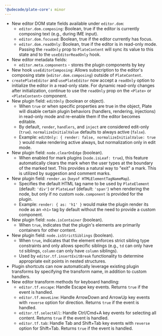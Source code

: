 ```yaml
---
'@udecode/plate-core': minor
---
```


- New editor DOM state fields available under `editor.dom`:
  - `editor.dom.composing`: Boolean, true if the editor is currently composing text (e.g., during IME input).
  - `editor.dom.focused`: Boolean, true if the editor currently has focus.
  - `editor.dom.readOnly`: Boolean, true if the editor is in read-only mode. Passing the `readOnly` prop to `PlateContent` will sync its value to this state and to the `useEditorReadOnly` hook.
- New editor metadata fields:
  - `editor.meta.components` - stores the plugin components by key
- New hook `useEditorComposing`: Allows subscription to the editor's composing state (`editor.dom.composing`) outside of `PlateContent`.
- `createPlateEditor` and `usePlateEditor` now accept a `readOnly` option to initialize the editor in a read-only state. For dynamic read-only changes after initialization, continue to use the `readOnly` prop on the `<Plate>` or `<PlateContent>` component.
- New plugin field: `editOnly` (boolean or object).
  - When `true` or when specific properties are true in the object, Plate will disable certain plugin behaviors (handlers, rendering, injections) in read-only mode and re-enable them if the editor becomes editable.
  - By default, `render`, `handlers`, and `inject` are considered edit-only (`true`). `normalizeInitialValue` defaults to always active (`false`).
  - Example: `editOnly: { render: false, normalizeInitialValue: true }` would make rendering active always, but normalization only in edit mode.
- New plugin field: `node.clearOnEdge` (boolean).
  - When enabled for mark plugins (`node.isLeaf: true`), this feature automatically clears the mark when the user types at the boundary of the marked text. This provides a natural way to "exit" a mark. This is utilized by suggestion and comment marks.
- New plugin field: `render.as` (`keyof HTMLElementTagNameMap`).
  - Specifies the default HTML tag name to be used by `PlateElement` (default: `'div'`) or `PlateLeaf` (default: `'span'`) when rendering the node, but only if no custom `node.component` is provided for the plugin.
  - Example: `render: { as: 'h1' }` would make the plugin render its node as an `<h1>` tag by default without the need to provide a custom component.
- New plugin field: `node.isContainer` (boolean).
  - When `true`, indicates that the plugin's elements are primarily containers for other content.
- New plugin field: `node.isStrictSiblings` (boolean).
  - When `true`, indicates that the element enforces strict sibling type constraints and only allows specific siblings (e.g., `td` can only have `td` siblings, `column` can only have `column` siblings).
  - Used by `editor.tf.insertExitBreak` functionality to determine appropriate exit points in nested structures.
- Plugin shortcuts can now automatically leverage existing plugin transforms by specifying the transform name, in addition to custom handlers.
- New editor transform methods for keyboard handling:
  - `editor.tf.escape`: Handle Escape key events. Returns `true` if the event is handled.
  - `editor.tf.moveLine`: Handle ArrowDown and ArrowUp key events with `reverse` option for direction. Returns `true` if the event is handled.
  - `editor.tf.selectAll`: Handle Ctrl/Cmd+A key events for selecting all content. Returns `true` if the event is handled.
  - `editor.tf.tab`: Handle Tab and Shift+Tab key events with `reverse` option for Shift+Tab. Returns `true` if the event is handled.
